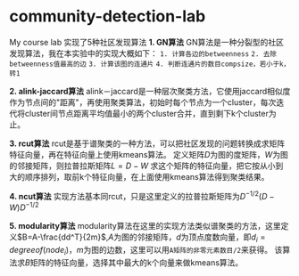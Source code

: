 # community-detection-lab
My course lab
实现了5种社区发现算法
**1. GN算法**
GN算法是一种分裂型的社区发现算法，我在本实验中的实现大概如下：
`1. 计算各边的betweenness`
`2. 去除betweenness值最高的边`
`3. 计算该图的连通片`
`4. 判断连通片的数目compsize，若小于k，转1`

**2. alink-jaccard算法**
alink－jaccard是一种层次聚类方法，它使用jaccard相似度作为节点间的"距离"，再使用聚类算法，初始时每个节点为一个cluster，每次迭代将cluster间节点距离平均值最小的两个cluster合并，直到剩下k个cluster为止。

**3. rcut算法**
rcut是基于谱聚类的一种方法，可以把社区发现的问题转换成求矩阵特征向量，再在特征向量上使用kmeans算法。
定义矩阵$D$为图的度矩阵，$W$为图的邻接矩阵，则拉普拉斯矩阵$L = D - W$ 求这个矩阵的特征向量，把它按从小到大的顺序排列，取前k个特征向量，在上面使用kmeans算法得到聚类结果。

**4. ncut算法**
实现方法基本同rcut，只是这里定义的拉普拉斯矩阵为$D^{-1/2}(D-W)D^{-1/2}$

**5. modularity算法**
modularity算法在这里的实现方法类似谱聚类的方法，这里定义$B=A-\frac{dd^T}{2m}$,$A$为图的邻接矩阵，$d$为顶点度数向量，即$d_i = degreeof(node_i)$，$m$为图的边数，这里可以用`A矩阵的非零元素数目/2`来获得。
该算法求$B$矩阵的特征向量，选择其中最大的k个向量来做kmeans算法。
